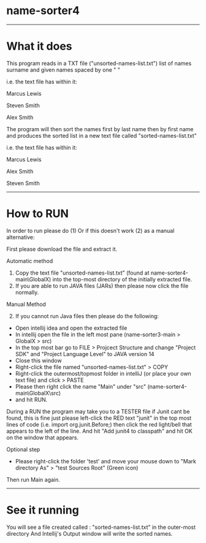 # name-sorter4



-----------------------------------------------
# What it does

This program reads in a TXT file ("unsorted-names-list.txt") list of names surname and given names spaced by one " "

i.e. the text file has within it:

Marcus Lewis

Steven Smith

Alex Smith

The program will then sort the names first by last name then by first name and produces the sorted list in a new text file called "sorted-names-list.txt"

i.e. the text file has within it:

Marcus Lewis

Alex Smith

Steven Smith


-----------------------------------------------
# How to RUN

In order to run please do (1) Or if this doesn't work (2) as a manual alternative:

First please download the file and extract it.

Automatic method

1) Copy the text file "unsorted-names-list.txt" (found at name-sorter4-main\GlobalX) into the top-most directory of the initially extracted file.
2) If you are able to run JAVA files (JARs) then please now click the file normally. 


Manual Method

2) If you cannot run Java files then please do the following:

- Open intellij idea and open the extracted file
- In intellij open the file in the left most pane (name-sorter3-main > GlobalX > src)
- In the top most bar go to FILE > Projcect Structure and change "Project SDK" and "Project Language Level" to JAVA version 14
- Close this window
- Right-click the file named "unsorted-names-list.txt" > COPY
- Right-click the outermost/topmost folder in intelliJ (or place your own text file) and click > PASTE
- Please then right click the name "Main" under "src" (name-sorter4-main\GlobalX\src)
- and hit RUN.

During a RUN the program may take you to a TESTER file if Junit cant be found, this is fine just please left-click the RED text "junit" in the top most lines of code (i.e. import org.junit.Before;) then click the red light/bell that appears to the left of the line. And  hit "Add junit4 to classpath" and hit OK on the window that appears.

Optional step
- Please right-click the folder 'test' and move your mouse down to "Mark directory As" > "test Sources Root" (Green icon)

Then run Main again.


----------------------------------
# See it running

You will see a file created called : "sorted-names-list.txt" in the outer-most directory  And Intellij's Output window will write the sorted names.





